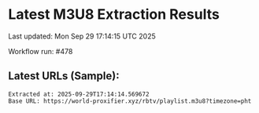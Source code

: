 # Latest M3U8 Extraction Results

Last updated: Mon Sep 29 17:14:15 UTC 2025

Workflow run: #478

## Latest URLs (Sample):
```
Extracted at: 2025-09-29T17:14:14.569672
Base URL: https://world-proxifier.xyz/rbtv/playlist.m3u8?timezone=pht

```
